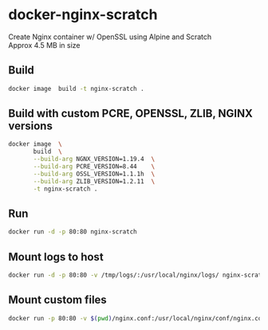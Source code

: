 # docker-nginx-scratch
Create Nginx container w/ OpenSSL using Alpine and Scratch</br>
Approx 4.5 MB in size

## Build
```bash
docker image  build -t nginx-scratch .
```

## Build with custom PCRE, OPENSSL, ZLIB, NGINX versions
```bash
docker image  \
       build  \
       --build-arg NGNX_VERSION=1.19.4  \
       --build-arg PCRE_VERSION=8.44    \
       --build-arg OSSL_VERSION=1.1.1h  \
       --build-arg ZLIB_VERSION=1.2.11  \
       -t nginx-scratch .
```

## Run
```bash
docker run -d -p 80:80 nginx-scratch
```

## Mount logs to host
```bash
docker run -d -p 80:80 -v /tmp/logs/:/usr/local/nginx/logs/ nginx-scratch
```

## Mount custom files
```bash
docker run -p 80:80 -v $(pwd)/nginx.conf:/usr/local/nginx/conf/nginx.conf -v $(pwd)/index.html:/usr/share/nginx/html/index.html nginx-scratch
```
